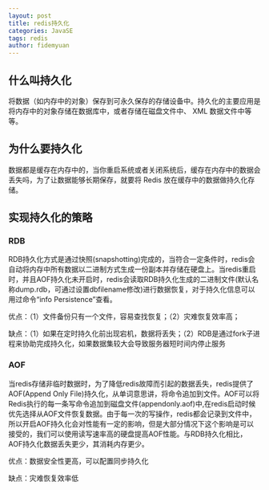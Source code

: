 ```yaml
---
layout: post
title: redis持久化
categories: JavaSE
tags: redis
author: fidemyuan
---
```


## 什么叫持久化

将数据（如内存中的对象）保存到可永久保存的存储设备中。持久化的主要应用是将内存中的对象存储在数据库中，或者存储在磁盘文件中、 XML 数据文件中等等。

## 为什么要持久化

数据都是缓存在内存中的，当你重启系统或者关闭系统后，缓存在内存中的数据会丢失吗，为了让数据能够长期保存，就要将 Redis 放在缓存中的数据做持久化存储。

## 实现持久化的策略

### RDB

RDB持久化方式是通过快照(snapshotting)完成的，当符合一定条件时，redis会自动将内存中所有数据以二进制方式生成一份副本并存储在硬盘上。当redis重启时，并且AOF持久化未开启时，redis会读取RDB持久化生成的二进制文件(默认名称dump.rdb，可通过设置dbfilename修改)进行数据恢复，对于持久化信息可以用过命令“info Persistence”查看。<br>

优点：（1）文件备份只有一个文件，容易查找恢复；（2）灾难恢复效率高；<br>

缺点：（1）如果在定时持久化前出现宕机，数据将丢失；（2）RDB是通过fork子进程来协助完成持久化，如果数据集较大会导致服务器短时间内停止服务<br>

### AOF

当redis存储非临时数据时，为了降低redis故障而引起的数据丢失，redis提供了AOF(Append Only File)持久化，从单词意思讲，将命令追加到文件。AOF可以将Redis执行的每一条写命令追加到磁盘文件(appendonly.aof)中,在redis启动时候优先选择从AOF文件恢复数据。由于每一次的写操作，redis都会记录到文件中，所以开启AOF持久化会对性能有一定的影响，但是大部分情况下这个影响是可以接受的，我们可以使用读写速率高的硬盘提高AOF性能。与RDB持久化相比，AOF持久化数据丢失更少，其消耗内存更少。<br>


优点：数据安全性更高，可以配置同步持久化<br>

缺点：灾难恢复效率低<br>
